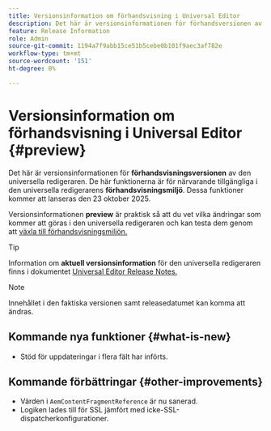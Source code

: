 ```yaml
---
title: Versionsinformation om förhandsvisning i Universal Editor
description: Det här är versionsinformationen för förhandsversionen av Universal Editor.
feature: Release Information
role: Admin
source-git-commit: 1194a7f9abb15ce51b5cebe0b101f9aec3af782e
workflow-type: tm+mt
source-wordcount: '151'
ht-degree: 0%

---
```



# Versionsinformation om förhandsvisning i Universal Editor {#preview}

Det här är versionsinformationen för **förhandsvisningsversionen** av den universella redigeraren. De här funktionerna är för närvarande tillgängliga i den universella redigerarens **förhandsvisningsmiljö**. Dessa funktioner kommer att lanseras den 23 oktober 2025.

Versionsinformationen **preview** är praktisk så att du vet vilka ändringar som kommer att göras i den universella redigeraren och kan testa dem genom att [växla till förhandsvisningsmiljön.](/help/sites-cloud/authoring/universal-editor/navigation.md#user-properties)

>[!TIP]
>
>Information om **aktuell versionsinformation** för den universella redigeraren finns i dokumentet [Universal Editor Release Notes.](/help/release-notes/universal-editor/current.md)

>[!NOTE]
>
>Innehållet i den faktiska versionen samt releasedatumet kan komma att ändras.

## Kommande nya funktioner {#what-is-new}

* Stöd för uppdateringar i flera fält har införts.

## Kommande förbättringar {#other-improvements}

* Värden i `AemContentFragmentReference` är nu sanerad.
* Logiken lades till för SSL jämfört med icke-SSL-dispatcherkonfigurationer.
